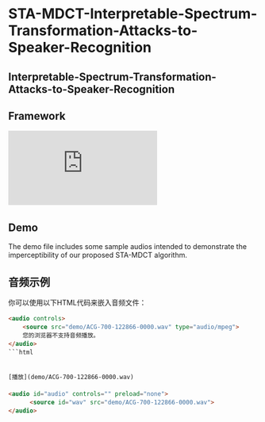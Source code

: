 # STA-MDCT-Interpretable-Spectrum-Transformation-Attacks-to-Speaker-Recognition
## Interpretable-Spectrum-Transformation-Attacks-to-Speaker-Recognition
## Framework
![Framework](https://github.com/sea-yjd/STA-MDCT-Interpretable-Spectrum-Transformation-Attacks-to-Speaker-Recognition/blob/main/framework.pdf)
## Demo
The demo file includes some sample audios intended to demonstrate the imperceptibility of our proposed STA-MDCT algorithm.

## 音频示例

你可以使用以下HTML代码来嵌入音频文件：

```html
<audio controls>
    <source src="demo/ACG-700-122866-0000.wav" type="audio/mpeg">
    您的浏览器不支持音频播放。
</audio>
```html


[播放](demo/ACG-700-122866-0000.wav)

​<audio id="audio" controls="" preload="none">
      <source id="wav" src="demo/ACG-700-122866-0000.wav">
</audio>
